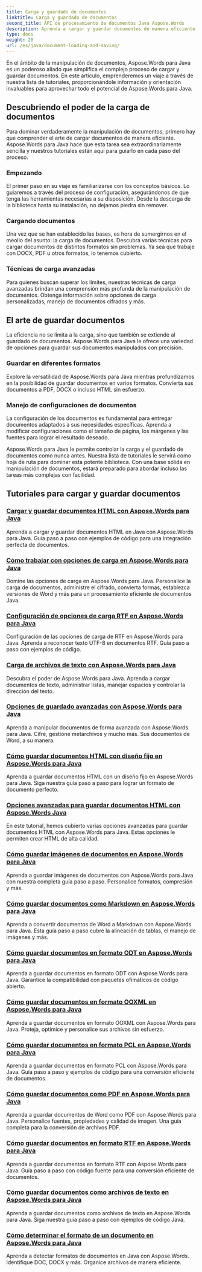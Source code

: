 ```yaml
---
title: Carga y guardado de documentos
linktitle: Carga y guardado de documentos
second_title: API de procesamiento de documentos Java Aspose.Words
description: Aprenda a cargar y guardar documentos de manera eficiente con Aspose.Words para Java en nuestra lista completa de tutoriales. Domine la manipulación de documentos con facilidad.
type: docs
weight: 20
url: /es/java/document-loading-and-saving/
---
```



En el ámbito de la manipulación de documentos, Aspose.Words para Java es un poderoso aliado que simplifica el complejo proceso de cargar y guardar documentos. En este artículo, emprenderemos un viaje a través de nuestra lista de tutoriales, proporcionándole información y orientación invaluables para aprovechar todo el potencial de Aspose.Words para Java.

## Descubriendo el poder de la carga de documentos

Para dominar verdaderamente la manipulación de documentos, primero hay que comprender el arte de cargar documentos de manera eficiente. Aspose.Words para Java hace que esta tarea sea extraordinariamente sencilla y nuestros tutoriales están aquí para guiarlo en cada paso del proceso.

### Empezando

El primer paso en su viaje es familiarizarse con los conceptos básicos. Lo guiaremos a través del proceso de configuración, asegurándonos de que tenga las herramientas necesarias a su disposición. Desde la descarga de la biblioteca hasta su instalación, no dejamos piedra sin remover.

### Cargando documentos

Una vez que se han establecido las bases, es hora de sumergirnos en el meollo del asunto: la carga de documentos. Descubra varias técnicas para cargar documentos de distintos formatos sin problemas. Ya sea que trabaje con DOCX, PDF u otros formatos, lo tenemos cubierto.

### Técnicas de carga avanzadas

Para quienes buscan superar los límites, nuestras técnicas de carga avanzadas brindan una comprensión más profunda de la manipulación de documentos. Obtenga información sobre opciones de carga personalizadas, manejo de documentos cifrados y más.

## El arte de guardar documentos

La eficiencia no se limita a la carga, sino que también se extiende al guardado de documentos. Aspose.Words para Java le ofrece una variedad de opciones para guardar sus documentos manipulados con precisión.

### Guardar en diferentes formatos

Explore la versatilidad de Aspose.Words para Java mientras profundizamos en la posibilidad de guardar documentos en varios formatos. Convierta sus documentos a PDF, DOCX o incluso HTML sin esfuerzo.

### Manejo de configuraciones de documentos

La configuración de los documentos es fundamental para entregar documentos adaptados a sus necesidades específicas. Aprenda a modificar configuraciones como el tamaño de página, los márgenes y las fuentes para lograr el resultado deseado.

Aspose.Words para Java le permite controlar la carga y el guardado de documentos como nunca antes. Nuestra lista de tutoriales le servirá como hoja de ruta para dominar esta potente biblioteca. Con una base sólida en manipulación de documentos, estará preparado para abordar incluso las tareas más complejas con facilidad.

## Tutoriales para cargar y guardar documentos
### [Cargar y guardar documentos HTML con Aspose.Words para Java](./loading-and-saving-html-documents/)
Aprenda a cargar y guardar documentos HTML en Java con Aspose.Words para Java. Guía paso a paso con ejemplos de código para una integración perfecta de documentos.
### [Cómo trabajar con opciones de carga en Aspose.Words para Java](./using-load-options/)
Domine las opciones de carga en Aspose.Words para Java. Personalice la carga de documentos, administre el cifrado, convierta formas, establezca versiones de Word y más para un procesamiento eficiente de documentos Java.
### [Configuración de opciones de carga RTF en Aspose.Words para Java](./configuring-rtf-load-options/)
Configuración de las opciones de carga de RTF en Aspose.Words para Java. Aprenda a reconocer texto UTF-8 en documentos RTF. Guía paso a paso con ejemplos de código.
### [Carga de archivos de texto con Aspose.Words para Java](./loading-text-files/)
Descubra el poder de Aspose.Words para Java. Aprenda a cargar documentos de texto, administrar listas, manejar espacios y controlar la dirección del texto.
### [Opciones de guardado avanzadas con Aspose.Words para Java](./advance-saving-options/)
Aprenda a manipular documentos de forma avanzada con Aspose.Words para Java. Cifre, gestione metarchivos y mucho más. Sus documentos de Word, a su manera.
### [Cómo guardar documentos HTML con diseño fijo en Aspose.Words para Java](./saving-html-documents-with-fixed-layout/)
Aprenda a guardar documentos HTML con un diseño fijo en Aspose.Words para Java. Siga nuestra guía paso a paso para lograr un formato de documento perfecto.
### [Opciones avanzadas para guardar documentos HTML con Aspose.Words Java](./advance-html-documents-saving-options/)
En este tutorial, hemos cubierto varias opciones avanzadas para guardar documentos HTML con Aspose.Words para Java. Estas opciones le permiten crear HTML de alta calidad.
### [Cómo guardar imágenes de documentos en Aspose.Words para Java](./saving-images-from-documents/)
Aprenda a guardar imágenes de documentos con Aspose.Words para Java con nuestra completa guía paso a paso. Personalice formatos, compresión y más.
### [Cómo guardar documentos como Markdown en Aspose.Words para Java](./saving-documents-as-markdown/)
Aprenda a convertir documentos de Word a Markdown con Aspose.Words para Java. Esta guía paso a paso cubre la alineación de tablas, el manejo de imágenes y más.
### [Cómo guardar documentos en formato ODT en Aspose.Words para Java](./saving-documents-as-odt-format/)
Aprenda a guardar documentos en formato ODT con Aspose.Words para Java. Garantice la compatibilidad con paquetes ofimáticos de código abierto. 
### [Cómo guardar documentos en formato OOXML en Aspose.Words para Java](./saving-documents-as-ooxml-format/)
Aprenda a guardar documentos en formato OOXML con Aspose.Words para Java. Proteja, optimice y personalice sus archivos sin esfuerzo. 
### [Cómo guardar documentos en formato PCL en Aspose.Words para Java](./saving-documents-as-pcl-format/)
Aprenda a guardar documentos en formato PCL con Aspose.Words para Java. Guía paso a paso y ejemplos de código para una conversión eficiente de documentos.
### [Cómo guardar documentos como PDF en Aspose.Words para Java](./saving-documents-as-pdf/)
Aprenda a guardar documentos de Word como PDF con Aspose.Words para Java. Personalice fuentes, propiedades y calidad de imagen. Una guía completa para la conversión de archivos PDF.
### [Cómo guardar documentos en formato RTF en Aspose.Words para Java](./saving-documents-as-rtf-format/)
Aprenda a guardar documentos en formato RTF con Aspose.Words para Java. Guía paso a paso con código fuente para una conversión eficiente de documentos.
### [Cómo guardar documentos como archivos de texto en Aspose.Words para Java](./saving-documents-as-text-files/)
Aprenda a guardar documentos como archivos de texto en Aspose.Words para Java. Siga nuestra guía paso a paso con ejemplos de código Java.
### [Cómo determinar el formato de un documento en Aspose.Words para Java](./determining-document-format/)
Aprenda a detectar formatos de documentos en Java con Aspose.Words. Identifique DOC, DOCX y más. Organice archivos de manera eficiente.
